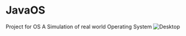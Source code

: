 # JavaOS
 Project for OS
 A Simulation of real world Operating System
 ![Desktop](https://github.com/harshag24/JavaOS/tree/master/images/Desktop.png)
